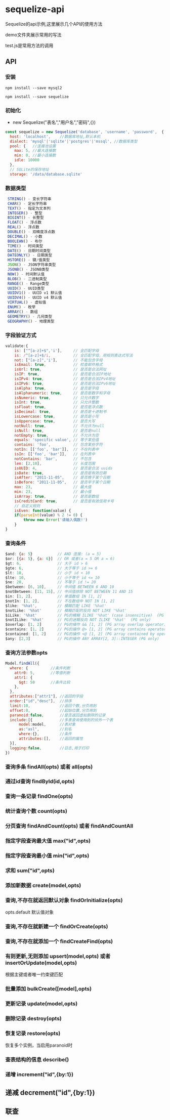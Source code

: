 # sequelize-api
Sequelize的api示例,这里展示几个API的使用方法

demo文件夹展示常用的写法

test.js是常用方法的调用

## API

### 安装

`npm install --save mysql2`

`npm install --save sequelize`
### 初始化

- new Sequelize("表名","用户名","密码",{})
```javascript
const sequelize = new Sequelize('database', 'username', 'password',  {
  host: 'localhost',    //数据库地址,默认本机
  dialect: 'mysql'|'sqlite'|'postgres'|'mssql', //数据库类型
  pool: {   //连接池设置
    max: 5, //最大连接数
    min: 0, //最小连接数
    idle: 10000
  },
  // SQLite的保存地址
  storage: '/data/database.sqlite'

```
### 数据类型

```javascript
 STRING() - 变长字符串
 CHAR() - 定长字符串
 TEXT() - 指定为文本列
 INTEGER() - 整型
 BIGINT() - 长整型
 FLOAT() - 浮点数
 REAL() - 浮点数
 DOUBLE() - 双精度浮点数
 DECIMAL() - 小数
 BOOLEAN() - 布尔
 TIME() - 时间类型
 DATE() - 日期时间类型
 DATEONLY() - 日期类型
 HSTORE() - 键/值类型
 JSON() - JSON字符串类型
 JSONB() - JSONB类型
 NOW() - 时间默认值
 BLOB() - 二进制类型
 RANGE() - Range类型
 UUID() - UUID类型
 UUIDV1() - UUID v1 默认值
 UUIDV4() - UUID v4 默认值
 VIRTUAL() - 虚拟值
 ENUM() - 枚举
 ARRAY() - 数组
 GEOMETRY() - 几何类型
 GEOGRAPHY() - 地理类型
```

### 字段验证方式

```javascript
validate:{
    is: ["^[a-z]+$",'i'],     // 全匹配字母
    is: /^[a-z]+$/i,          // 全匹配字母，用规则表达式写法
    not: ["[a-z]",'i'],       // 不能包含字母
    isEmail: true,            // 检查邮件格式
    isUrl: true,              // 是否是合法网址
    isIP: true,               // 是否是合法IP地址
    isIPv4: true,             // 是否是合法IPv4地址
    isIPv6: true,             // 是否是合法IPv6地址
    isAlpha: true,            // 是否是字母
    isAlphanumeric: true,     // 是否是数字和字母
    isNumeric: true,          // 只允许数字
    isInt: true,              // 只允许整数
    isFloat: true,            // 是否是浮点数
    isDecimal: true,          // 是否是十进制书
    isLowercase: true,        // 是否是小写
    isUppercase: true,        // 是否大写
    notNull: true,            // 不允许为null
    isNull: true,             // 是否是null
    notEmpty: true,           // 不允许为空
    equals: 'specific value', // 等于某些值
    contains: 'foo',          // 包含某些字符
    notIn: [['foo', 'bar']],  // 不在列表中
    isIn: [['foo', 'bar']],   // 在列表中
    notContains: 'bar',       // 不包含
    len: [2,10],              // 长度范围
    isUUID: 4,                // 是否是合法 uuids
    isDate: true,             // 是否是有效日期
    isAfter: "2011-11-05",    // 是否晚于某个日期
    isBefore: "2011-11-05",   // 是否早于某个日期
    max: 23,                  // 最大值
    min: 23,                  // 最小值
    isArray: true,            // 是否是数组
    isCreditCard: true,       // 是否是有效信用卡号
    // 自定义规则
    isEven: function(value) {
    if(parseInt(value) % 2 != 0) {
        throw new Error('请输入偶数!')
    }
}
```

### 查询条件

``` javascript
$and: {a: 5}           // AND 连接: (a = 5)
$or: [{a: 5}, {a: 6}]  // OR 或者(a = 5 OR a = 6)
$gt: 6,                // 大于 id > 6
$gte: 6,               // 大于等于 id >= 6
$lt: 10,               // 小于 id < 10
$lte: 10,              // 小于等于 id <= 10
$ne: 20,               // 不等于 id != 20
$between: [6, 10],     // 中间值 BETWEEN 6 AND 10
$notBetween: [11, 15], // 中间值排除 NOT BETWEEN 11 AND 15
$in: [1, 2],           // 单值数组 IN [1, 2]
$notIn: [1, 2],        // 不在数组中 NOT IN [1, 2]
$like: '%hat',         // 模糊匹配 LIKE '%hat'
$notLike: '%hat'       // 模糊匹配的反向 NOT LIKE '%hat'
$iLike: '%hat'         // PG的模糊 ILIKE '%hat' (case insensitive)  (PG only)
$notILike: '%hat'      // PG的迷糊反向 NOT ILIKE '%hat'  (PG only)
$overlap: [1, 2]       // PG的操作 && [1, 2] (PG array overlap operator)
$contains: [1, 2]      // PG的操作 @> [1, 2] (PG array contains operator)
$contained: [1, 2]     // PG的操作 <@ [1, 2] (PG array contained by operator)
$any: [2,3]            // PG的操作 ANY ARRAY[2, 3]::INTEGER (PG only)
```
### 查询方法参数opts

```javascript
Model.findAll({
  where: {          //条件判断
    attr0: 5,       //等值判断
    attr1: {
      $gt: 50       //条件比较
    },
  },
  attributes:["attr1"], //返回的字段
  order:["id","desc"],  //排序
  limit:10,             //返回个数,分页用到
  offset:0,             //起始位置,分页用到
  paranoid:false,       //是否返回虚拟删除的记录
  include:[{            //多表查询使用到的另外一个表
      model:model,      //表对象
      as:"asl",         //别名
      where:{},         //条件
      attributes:[],    //返回的属性
  }],  
  logging:false,        //日志,用于打印     
})
```
### 查询多条 findAll(opts) 或者 all(opts)

### 通过id查询  findById(id,opts)

### 查询一条记录   findOne(opts)

### 统计查询个数    count(opts)

### 分页查询    findAndCount(opts) 或者 findAndCountAll

### 指定字段查询最大值  max("id",opts)

### 指定字段查询最小值  min("id",opts)

### 求和    sum("id",opts)

### 添加新数据  create(model,opts)

### 查询,不存在就返回默认对象   findOrInitialize(opts)

opts.default    默认值对象

### 查询,不存在就新建一个   findOrCreate(opts)

### 查询,不存在就添加一个   findCreateFind(opts)

### 有则更新,无则添加   upsert(model,opts)  或者 insertOrUpdate(model,opts)

根据主键或者唯一约束键匹配

### 批量添加    bulkCreate([model],opts)

### 更新记录    update(model,opts)

### 删除记录    destroy(opts)

### 恢复记录    restore(opts)

恢复多个实例，当启用paranoid时

### 查表结构的信息  describe()

### 递增  increment("id",{by:1})

## 递减     decrement("id",{by:1})

## 联查

```

```
